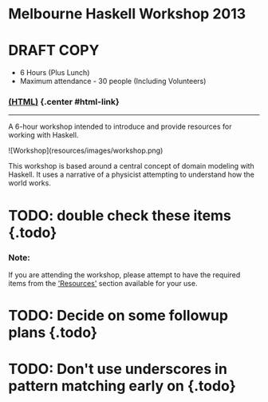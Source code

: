 Melbourne Haskell Workshop 2013
===============================

# DRAFT COPY

* 6 Hours (Plus Lunch)
* Maximum attendance - 30 people (Including Volunteers)

<!-- Trickery to conditionally display the alternate format link -->

### [(HTML)](http://sordina.github.io/haskell_workshop/) {.center #html-link}

<script type="text/javascript">
	document.getElementById('html-link').remove()
	document.write("<h3 class='center'><a href='workshop.pdf'>(PDF)</a></h3>")
</script>

<hr>

A 6-hour workshop intended to introduce and provide resources for working with Haskell.

<!-- http://upload.wikimedia.org/wikipedia/commons/0/0c/Potter's_workshop_VA.jpg -->
<div class="center"> ![Workshop](resources/images/workshop.png) </div>

This workshop is based around a central concept of domain modeling with Haskell.
It uses a narrative of a physicist attempting to understand how the world works.

# TODO: double check these items {.todo}

### Note:

If you are attending the workshop, please attempt to have the required items
from the ['Resources'](#resources) section available for your use.


# TODO: Decide on some followup plans {.todo}

# TODO: Don't use underscores in pattern matching early on {.todo}
